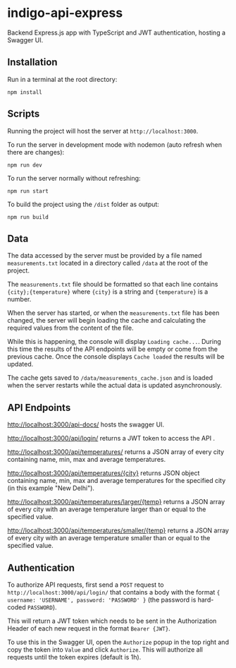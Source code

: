 # indigo-api-express

Backend Express.js app with TypeScript and JWT authentication, hosting a Swagger UI.

## Installation
Run in a terminal at the root directory:
```
npm install
```

## Scripts
Running the project will host the server at `http://localhost:3000`.

To run the server in development mode with nodemon (auto refresh when there are changes):
```
npm run dev
```

To run the server normally without refreshing:
```
npm run start
```

To build the project using the `/dist` folder as output:
```
npm run build
```

## Data
The data accessed by the server must be provided by a file named `measurements.txt` located in a directory called `/data` at the root of the project.

The `measurements.txt` file should be formatted so that each line contains `{city};{temperature}` where `{city}` is a string and `{temperature}` is a number.

When the server has started, or when the `measurements.txt` file has been changed, the server will begin loading the cache and calculating the required values from the content of the file.

While this is happening, the console will display `Loading cache...`. During this time the results of the API endpoints will be empty or come from the previous cache. Once the console displays `Cache loaded` the results will be updated.

The cache gets saved to `/data/measurements_cache.json` and is loaded when the server restarts while the actual data is updated asynchronously.

## API Endpoints

[http://localhost:3000/api-docs/](http://localhost:3000/api-docs) hosts the swagger UI.

[http://localhost:3000/api/login/](http://localhost:3000/api/login/) returns a JWT token to access the API . 

[http://localhost:3000/api/temperatures/](http://localhost:3000/api/temperatures/) returns a JSON array of every city containing name, min, max and average temperatures.

[http://localhost:3000/api/temperatures/{city}](http://localhost:3000/api/temperatures/New%20Delhi/) returns JSON object containing name, min, max and average temperatures for the specified city (in this example "New Delhi").

[http://localhost:3000/api/temperatures/larger/{temp}](http://localhost:3000/api/temperatures/larger/0) returns a JSON array of every city with an average temperature larger than or equal to the specified value.

[http://localhost:3000/api/temperatures/smaller/{temp}](http://localhost:3000/api/temperatures/smaller/0) returns a JSON array of every city with an average temperature smaller than or equal to the specified value.

## Authentication

To authorize API requests, first send a `POST` request to `http://localhost:3000/api/login/` that contains a body with the format `{ username: 'USERNAME', password: 'PASSWORD' }` (the password is hard-coded `PASSWORD`).

This will return a JWT token which needs to be sent in the Authorization Header of each new request in the format `Bearer {JWT}`.

To use this in the Swagger UI, open the `Authorize` popup in the top right and copy the token into `Value` and click `Authorize`. This will authorize all requests until the token expires (default is 1h).